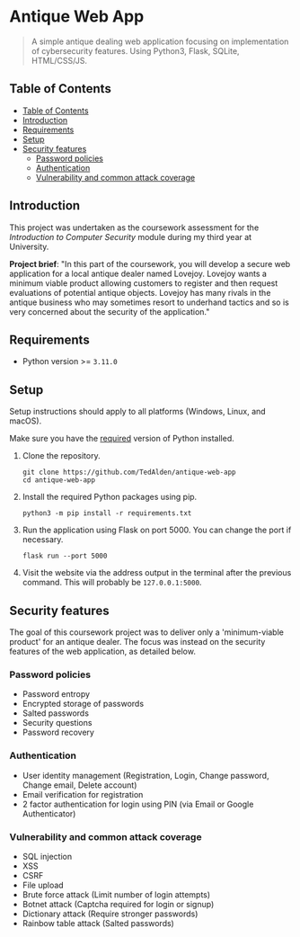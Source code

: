 # Antique Web App

> A simple antique dealing web application focusing on implementation of cybersecurity features. Using Python3, Flask, SQLite, HTML/CSS/JS.

## Table of Contents
- [Table of Contents](#table-of-contents)
- [Introduction](#introduction)
- [Requirements](#requirements)
- [Setup](#setup)
- [Security features](#security-features)
    - [Password policies](#password-policies)
    - [Authentication](#authentication)
    - [Vulnerability and common attack coverage](#vulnerability-and-common-attack-coverage)


## Introduction

This project was undertaken as the coursework assessment for the *Introduction to Computer Security* module during my third year at University.

**Project brief**: "In this part of the coursework, you will develop a secure web application for a local antique dealer named Lovejoy. Lovejoy wants a minimum viable product allowing customers to register and then request evaluations of potential antique objects. Lovejoy has many rivals in the antique business who may sometimes resort to underhand tactics and so is very concerned about the security of the application."

## Requirements

- Python version >= `3.11.0`

## Setup

Setup instructions should apply to all platforms (Windows, Linux, and macOS).

Make sure you have the [required](#requirements) version of Python installed.

1. Clone the repository.

    ```
    git clone https://github.com/TedAlden/antique-web-app
    cd antique-web-app
    ```

2. Install the required Python packages using pip.

    ```
    python3 -m pip install -r requirements.txt
    ```

3. Run the application using Flask on port 5000. You can change the port if necessary.

    ```
    flask run --port 5000
    ```

4. Visit the website via the address output in the terminal after the previous command. This will probably be `127.0.0.1:5000`.

## Security features

The goal of this coursework project was to deliver only a 'minimum-viable product' for an antique dealer. The focus was instead on the security features of the web application, as detailed below.

### Password policies

- Password entropy
- Encrypted storage of passwords
- Salted passwords
- Security questions
- Password recovery

### Authentication

- User identity management (Registration, Login, Change password, Change email, Delete account)
- Email verification for registration
- 2 factor authentication for login using PIN (via Email or Google Authenticator)

### Vulnerability and common attack coverage

- SQL injection
- XSS
- CSRF
- File upload
- Brute force attack (Limit number of login attempts)
- Botnet attack (Captcha required for login or signup)
- Dictionary attack (Require stronger passwords)
- Rainbow table attack (Salted passwords)
